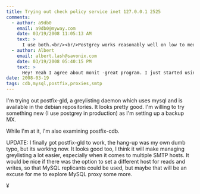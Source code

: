 ```yaml
---
title: Trying out check policy service inet 127.0.0.1 2525
comments:
  - author: a9db0
    email: a9db0@myway.com
    date: 03/19/2008 11:05:13 AM
    text: >
      I use both.<br/><br/>Postgrey works reasonably well on low to medium volume sites.  On higher volume sites gld seems to work better, as it uses mySql as the backend.  Gives it better stability and performance.<br/><br/>I've also had some stability issues with postgrey, which seem to be volume related.  Monit is a great utility for watching it and restarting it when dies.
  - author: Albert
    email: albert.lash@savonix.com
    date: 03/19/2008 05:40:15 PM
    text: >
      Hey! Yeah I agree about monit -great program. I just started using it again and am happy I did.<br/><br/>I've had no issues with postgrey, but I'd like to be able to share my auto-passlist data amongst several servers.
date: 2008-03-19
tags: cdb,mysql,postfix,proxies,smtp
---
```

I'm trying out postfix-gld, a greylisting daemon which uses mysql and is available in the debian repositories. It looks pretty good. I'm willing to try something new (I use postgrey in production) as I'm setting up a backup MX.

While I'm at it, I'm also examining postfix-cdb.

UPDATE: I finally got postfix-gld to work, the hang-up was my own dumb typo, but its working now. It looks good too, I think it will make managing greylisting a lot easier, especially when it comes to multiple SMTP hosts. It would be nice if there was the option to set a different host for reads and writes, so that MySQL replicants could be used, but maybe that will be an excuse for me to explore MySQL proxy some more.

¥

